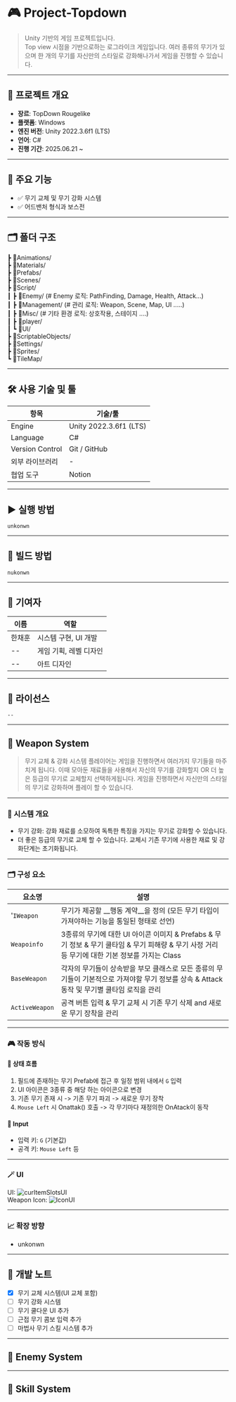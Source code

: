# 🎮 Project-Topdown

> Unity 기반의 게임 프로젝트입니다.  
> Top view 시점을 기반으로하는 로그라이크 게임입니다.
> 여러 종류의 무기가 있으며 한 개의 무기를 자신만의 스타일로 강화해나가서 게임을 진행할 수 있습니다.

---

## 📌 프로젝트 개요

- **장르**: TopDown Rougelike
- **플랫폼**: Windows 
- **엔진 버전**: Unity 2022.3.6f1 (LTS)
- **언어**: C#
- **진행 기간**: 2025.06.21 ~ 

---

## 🔧 주요 기능

- ✅ 무기 교체 및 무기 강화 시스템
- ✅ 어드밴처 형식과 보스전

---

## 🗂️ 폴더 구조

┣ 📂Animations/<br>
┣ 📂Materials/<br>
┣ 📂Prefabs/<br>
┣ 📂Scenes/<br>
┣ 📂Script/<br>
┃ ┣ 📂Enemy/ (# Enemy 로직: PathFinding, Damage, Health, Attack...)<br>
┃ ┣ 📂Management/ (# 관리 로직: Weapon, Scene, Map, UI .....)<br>
┃ ┣ 📂Misc/ (# 기타 환경 로직: 상호작용, 스테이지 ....)<br>
┃ ┣ 📂player/<br>
┃ ┗ 📂UI/<br>
┣ 📂ScriptableObjects/<br>
┣ 📂Settings/<br>
┣ 📂Sprites/<br>
┗ 📂TileMap/<br>

---

## 🛠️ 사용 기술 및 툴

| 항목 | 기술/툴 |
|------|---------|
| Engine | Unity 2022.3.6f1 (LTS) |
| Language | C# |
| Version Control | Git / GitHub |
| 외부 라이브러리 | - |
| 협업 도구 | Notion |

---

## ▶️ 실행 방법

`unkonwn`

---

## 🚀 빌드 방법

`nukonwn`

---

## 🤝 기여자

| 이름 | 역할 |
|------|------|
| 한채훈 | 시스템 구현, UI 개발 |
| -- | 게임 기획, 레벨 디자인 |
| -- | 아트 디자인 |

---

## 📄 라이선스

`--`

---

## 🧩 Weapon System

> 무기 교체 & 강화 시스템
> 플레이어는 게임을 진행하면서 여러가지 무기들을 마주치게 됩니다. 이때 모아둔 재료들을 사용해서 자신의 무기를 강화할지 OR 더 높은 등급의 무기로 교체할지 선택하게됩니다.
> 게임을 진행하면서 자신만의 스타일의 무기로 강화하며 플레이 할 수 있습니다.

---

### 📌 시스템 개요

- 무기 강화: 강화 재료를 소모하여 독특한 특징을 가지는 무기로 강화할 수 있습니다.
- 더 좋은 등급의 무기로 교체 할 수 있습니다. 교체시 기존 무기에 사용한 재료 및 강화단계는 초기화됩니다.

---

### 🗂️ 구성 요소

| 요소명 | 설명 |
|--------|------|
| '`IWeapon`     | 무기가 제공할 __행동 계약__을 정의 (모든 무기 타입이 가져야하는 기능을 통일된 형태로 선언) |
| `Weapoinfo`    | 3종류의 무기에 대한 UI 아이콘 이미지 & Prefabs & 무기 정보 & 무기 쿨타임 & 무기 피해량 & 무기 사정 거리 등 무기에 대한 기본 정보를 가지는 Class |
| `BaseWeapon`   | 각자의 무기들이 상속받을 부모 클래스로 모든 종류의 무기들이 기본적으로 가져야할 무기 정보를 상속 & Attack 동작 및 무기별 쿨타임 로직을 관리 |
| `ActiveWeapon` | 공격 버튼 입력 & 무기 교체 시 기존 무기 삭제 and 새로운 무기 장착을 관리 |

---

### 🎮 작동 방식

#### 📍 상태 흐름
1. 필드에 존재하는 무기 Prefab에 접근 후 일정 범위 내에서 `G` 입력
2. UI 아이콘은 3종류 중 해당 하는 아이콘으로 변경
3. 기존 무기 존재 시 -> 기존 무기 파괴 -> 새로운 무기 장착
4. `Mouse Left` 시 Onattak() 호출 -> 각 무기마다 재정의한 OnAtack이 동작

#### 📍 Input
- 입력 키: `G` (기본값)
- 공격 키: `Mouse Left` 등

---

### 🪄 UI

UI:          ![curItemSlotsUI](https://github.com/user-attachments/assets/ecb425c6-4d9f-424f-98bc-76a461e8b802) <br>
Weapon Icon: ![IconUI](https://github.com/user-attachments/assets/c6408c98-21a0-4166-9d23-91595cccdf97)

---

### 📈 확장 방향

- unkonwn

---
## 🧪 개발 노트

 - [x] 무기 교체 시스템(UI 교체 포함)
 - [ ] 무기 강화 시스템
 - [ ] 무기 쿨다운 UI 추가
 - [ ] 근접 무기 콤보 입력 추가
 - [ ] 마법사 무기 스킬 시스템 추가

---
## 🧩 Enemy System

---
## 🧩 Skill System
